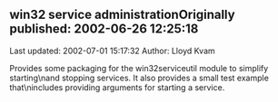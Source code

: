 ## win32 service administrationOriginally published: 2002-06-26 12:25:18 
Last updated: 2002-07-01 15:17:32 
Author: Lloyd Kvam 
 
Provides some packaging for the win32serviceutil module to simplify starting\nand stopping services.  It also provides a small test example that\nincludes providing arguments for starting a service.